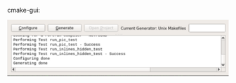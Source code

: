 cmake-gui:

![alt text](https://github.com/niclee500/oss-repo-template/blob/master/labs/lab-07/9d70731955920a420e9eb12bf401d0e4.png)
